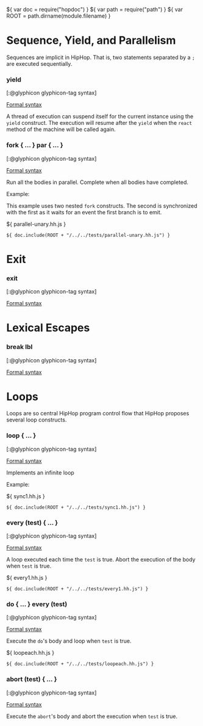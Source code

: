 ${ var doc = require("hopdoc") }
${ var path = require("path") }
${ var ROOT = path.dirname(module.filename) }

Sequence, Yield, and Parallelism
================================

Sequences are implicit in HipHop. That is, two statements separated by
a `;` are executed sequentially. 


### yield ###
[:@glyphicon glyphicon-tag syntax]

[Formal syntax](./syntax.html#HHYield)

A thread of execution can suspend itself for the current instance using
the `yield` construct. The execution will resume after the `yield` when
the `react` method of the machine will be called again.


### fork { ... } par { ... } ###
[:@glyphicon glyphicon-tag syntax]

[Formal syntax](./syntax.html#HHFork)

Run all the bodies in parallel. Complete when all bodies have completed.

Example: 

This example uses two nested `fork` constructs. The second is synchronized
with the first as it waits for an event the first branch is to emit.

${ <span class="label label-info">parallel-unary.hh.js</span> }

```hiphop
${ doc.include(ROOT + "/../../tests/parallel-unary.hh.js") }
```


Exit
====

### exit ###
[:@glyphicon glyphicon-tag syntax]

[Formal syntax](./syntax.html#HHExit)


Lexical Escapes
===============

### break lbl ###
[:@glyphicon glyphicon-tag syntax]

[Formal syntax](./syntax.html#HHBreak)


Loops
=====

Loops are so central HipHop program control flow that HipHop proposes
several loop constructs.

### loop { ... } ###
[:@glyphicon glyphicon-tag syntax]

[Formal syntax](./syntax.html#HHLoop)

Implements an infinite loop

Example:

${ <span class="label label-info">sync1.hh.js</span> }

```hiphop
${ doc.include(ROOT + "/../../tests/sync1.hh.js") }
```

### every (test) { ... } ###
[:@glyphicon glyphicon-tag syntax]

[Formal syntax](./syntax.html#HHEvery)

A loop executed each time the `test` is true. Abort the execution of 
the body when `test` is true.

${ <span class="label label-info">every1.hh.js</span> }

```hiphop
${ doc.include(ROOT + "/../../tests/every1.hh.js") }
```

### do { ... } every (test) ###
[:@glyphicon glyphicon-tag syntax]

[Formal syntax](./syntax.html#HHDo)

Execute the `do`'s body and loop when `test` is true.

${ <span class="label label-info">loopeach.hh.js</span> }

```hiphop
${ doc.include(ROOT + "/../../tests/loopeach.hh.js") }
```

### abort (test) { ... } ###
[:@glyphicon glyphicon-tag syntax]

[Formal syntax](./syntax.html#HHAbort)

Execute the `abort`'s body and abort the execution when `test` is true.

